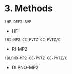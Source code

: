# 3. Methods
```
!HF DEF2-SVP
```
- HF
```
!RI-MP2 CC-PVTZ CC-PVTZ/C
```
- RI-MP2
```
!DLPNO-MP2 CC-PVTZ CC-PVTZ/C
```
- DLPNO-MP2
  
